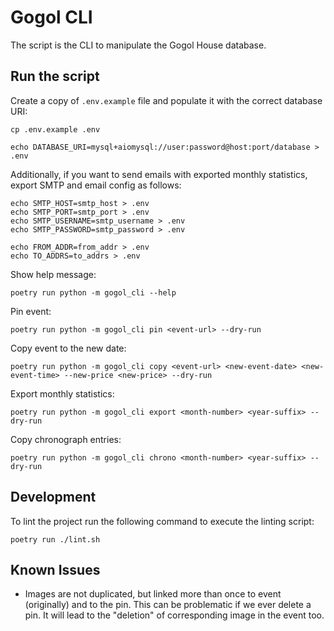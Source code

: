 # Gogol CLI

The script is the CLI to manipulate the Gogol House database.

## Run the script

Create a copy of `.env.example` file and populate it with the correct database URI:

```shell
cp .env.example .env

echo DATABASE_URI=mysql+aiomysql://user:password@host:port/database > .env
```

Additionally, if you want to send emails with exported monthly statistics, export
SMTP and email config as follows:

```shell
echo SMTP_HOST=smtp_host > .env
echo SMTP_PORT=smtp_port > .env
echo SMTP_USERNAME=smtp_username > .env
echo SMTP_PASSWORD=smtp_password > .env

echo FROM_ADDR=from_addr > .env
echo TO_ADDRS=to_addrs > .env
```

Show help message:

```shell
poetry run python -m gogol_cli --help
```

Pin event:

```shell
poetry run python -m gogol_cli pin <event-url> --dry-run
```

Copy event to the new date:

```shell
poetry run python -m gogol_cli copy <event-url> <new-event-date> <new-event-time> --new-price <new-price> --dry-run
```

Export monthly statistics:

```shell
poetry run python -m gogol_cli export <month-number> <year-suffix> --dry-run
```

Copy chronograph entries:

```shell
poetry run python -m gogol_cli chrono <month-number> <year-suffix> --dry-run
```

## Development

To lint the project run the following command to execute the linting script:

```shell
poetry run ./lint.sh
```

## Known Issues

- Images are not duplicated, but linked more than once to event (originally) and
  to the pin. This can be problematic if we ever delete a pin. It will lead to
  the "deletion" of corresponding image in the event too. 

